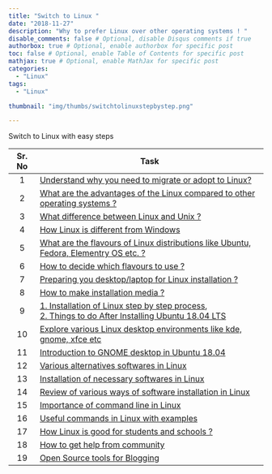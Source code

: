 ```yaml
---
title: "Switch to Linux "
date: "2018-11-27"
description: "Why to prefer Linux over other operating systems ! "
disable_comments: false # Optional, disable Disqus comments if true
authorbox: true # Optional, enable authorbox for specific post
toc: false # Optional, enable Table of Contents for specific post
mathjax: true # Optional, enable MathJax for specific post
categories:
  - "Linux"
tags:
  - "Linux"

thumbnail: "img/thumbs/switchtolinuxstepbystep.png"

---
```


Switch to Linux with easy steps

<!--more-->


| Sr. No | Task  |
| :---:  |-------------  |
| 1  | <a href='{{<ref "whytoswitch" >}}'>Understand why you need to migrate or adopt to Linux? </a>|
| 2  | <a href='{{<ref "advantages_linux" >}}'>What are the advantages of the Linux compared to other operating systems ? </a>|
| 3  | <a href = '{{<ref "UnixvsLinux" >}}'>What difference between Linux and Unix ? </a>|
| 4  | <a href = '{{<ref "LinuxVsWindows" >}}'> How Linux is different from Windows </a> |
| 5  | <a href = '{{<ref "whatislinuxdistro" >}}'> What are the flavours of Linux distributions like Ubuntu, Fedora, Elementry OS etc. ? </a> |
| 6  | <a href='{{<ref "linuxFlavors" >}}'> How to decide which flavours to use ? </a> |
| 7  | <a href='{{<ref "preparingforLinux" >}}'> Preparing you desktop/laptop for Linux installation ? |
| 8  | <a href='{{<ref "installationMedia" >}}'>How to make installation media ? </a> |
| 9  | [1. Installation of Linux step by step process](https://tutorials.ubuntu.com/tutorial/tutorial-install-ubuntu-desktop#0),<br> [2. Things to do After Installing Ubuntu 18.04 LTS](https://www.youtube.com/watch?v=BLVtxpm5c2A) |
| 10 | <a href = '{{<ref "linuxDesktopEnvironment" >}}'> Explore various Linux desktop environments like kde, gnome, xfce etc </a>|
| 11 | [Introduction to GNOME desktop in Ubuntu 18.04](https://www.youtube.com/watch?v=ONXfL6evR0Q)   |
| 12 | <a href='{{<ref "alternatives" >}}'>Various alternatives softwares in Linux </a> |
| 13 | <a href='{{<ref "linuxsoftwares">}}'> Installation of necessary softwares in Linux</a>   |
| 14 | <a href='{{<ref "installation" >}}'> Review of various ways of software installation in Linux </a>|
| 15 | <a href='{{<ref "whycommandline">}}'> Importance of command line in Linux </a>  |
| 16 | <a href='{{<ref "linuxcommands" >}}'> Useful commands in Linux with examples </a>  |
| 17 | <a href='{{<ref "whyLinuxinSchools" >}}'> How Linux is good for students and schools ? </a>  |
| 18 | <a href='{{<ref "gettinghelp" >}}'> How to get help from community </a> |
| 19 |  <a href='{{<ref "bloggingtools" >}}'> Open Source tools for Blogging </a> |
